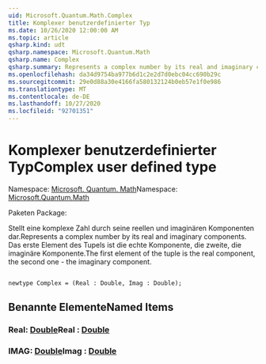 ```yaml
---
uid: Microsoft.Quantum.Math.Complex
title: Komplexer benutzerdefinierter Typ
ms.date: 10/26/2020 12:00:00 AM
ms.topic: article
qsharp.kind: udt
qsharp.namespace: Microsoft.Quantum.Math
qsharp.name: Complex
qsharp.summary: Represents a complex number by its real and imaginary components. The first element of the tuple is the real component, the second one - the imaginary component.
ms.openlocfilehash: da34d9754ba977b6d1c2e2d7d0ebc04cc690b29c
ms.sourcegitcommit: 29e0d88a30e4166fa580132124b0eb57e1f0e986
ms.translationtype: MT
ms.contentlocale: de-DE
ms.lasthandoff: 10/27/2020
ms.locfileid: "92701351"
---
```

# <a name="complex-user-defined-type"></a><span data-ttu-id="4bb47-102">Komplexer benutzerdefinierter Typ</span><span class="sxs-lookup"><span data-stu-id="4bb47-102">Complex user defined type</span></span>

<span data-ttu-id="4bb47-103">Namespace: [Microsoft. Quantum. Math](xref:Microsoft.Quantum.Math)</span><span class="sxs-lookup"><span data-stu-id="4bb47-103">Namespace: [Microsoft.Quantum.Math](xref:Microsoft.Quantum.Math)</span></span>

<span data-ttu-id="4bb47-104">Paketen [](https://nuget.org/packages/)</span><span class="sxs-lookup"><span data-stu-id="4bb47-104">Package: [](https://nuget.org/packages/)</span></span>


<span data-ttu-id="4bb47-105">Stellt eine komplexe Zahl durch seine reellen und imaginären Komponenten dar.</span><span class="sxs-lookup"><span data-stu-id="4bb47-105">Represents a complex number by its real and imaginary components.</span></span>
<span data-ttu-id="4bb47-106">Das erste Element des Tupels ist die echte Komponente, die zweite, die imaginäre Komponente.</span><span class="sxs-lookup"><span data-stu-id="4bb47-106">The first element of the tuple is the real component, the second one - the imaginary component.</span></span>

```qsharp

newtype Complex = (Real : Double, Imag : Double);
```



## <a name="named-items"></a><span data-ttu-id="4bb47-107">Benannte Elemente</span><span class="sxs-lookup"><span data-stu-id="4bb47-107">Named Items</span></span>

### <a name="real--double"></a><span data-ttu-id="4bb47-108">Real: [Double](xref:microsoft.quantum.lang-ref.double)</span><span class="sxs-lookup"><span data-stu-id="4bb47-108">Real : [Double](xref:microsoft.quantum.lang-ref.double)</span></span>


### <a name="imag--double"></a><span data-ttu-id="4bb47-109">IMAG: [Double](xref:microsoft.quantum.lang-ref.double)</span><span class="sxs-lookup"><span data-stu-id="4bb47-109">Imag : [Double](xref:microsoft.quantum.lang-ref.double)</span></span>

